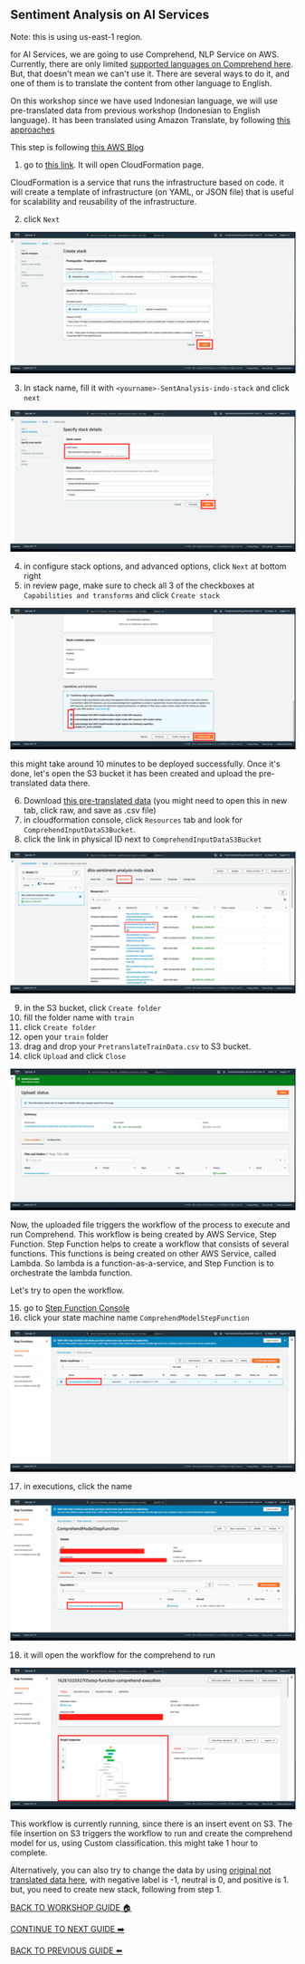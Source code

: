 ## Sentiment Analysis on AI Services

Note: this is using us-east-1 region.

for AI Services, we are going to use Comprehend, NLP Service on AWS. Currently, there are only limited [supported languages on Comprehend here](https://docs.aws.amazon.com/comprehend/latest/dg/supported-languages.html). But, that doesn't mean we can't use it. There are several ways to do it, and one of them is to translate the content from other language to English.

On this workshop since we have used Indonesian language, we will use pre-translated data from previous workshop (Indonesian to English language). It has been translated using Amazon Translate, by following [this approaches](https://aws.amazon.com/blogs/machine-learning/translating-documents-with-amazon-translate-aws-lambda-and-the-new-batch-translate-api/)

This step is following [this AWS Blog](https://aws.amazon.com/blogs/machine-learning/active-learning-workflow-for-amazon-comprehend-custom-classification-part-1/)

1. go to [this link](https://console.aws.amazon.com/cloudformation/home?region=us-east-1#/stacks/create/template?templateURL=https://aws-ml-blog.s3.amazonaws.com/artifacts/create-retraining-workflow-for-custom-classification-models-in-Amazon-Comprehend/cft1/templateS3.yaml). It will open CloudFormation page.

CloudFormation is a service that runs the infrastructure based on code. it will create a template of infrastructure (on YAML, or JSON file) that is useful for scalability and reusability of the infrastructure.

2. click `Next`

![](../images/AIServices/2.png)


3. In stack name, fill it with `<yourname>-SentAnalysis-indo-stack` and click `next`

![](../images/AIServices/3.png)


4. in configure stack options, and advanced options, click `Next` at bottom right
5. in review page, make sure to check all 3 of the checkboxes at `Capabilities and transforms` and click `Create stack`

![](../images/AIServices/5.png)


this might take around 10 minutes to be deployed successfully. Once it's done, let's open the S3 bucket it has been created and upload the pre-translated data there.

6. Download [this pre-translated data](../files/PretranslateTrainData.csv) (you might need to open this in new tab, click raw, and save as .csv file)
7. in cloudformation console, click `Resources` tab and look for `ComprehendInputDataS3Bucket`.
8. click the link in physical ID next to `ComprehendInputDataS3Bucket`

![](../images/AIServices/8.png)


9. in the S3 bucket, click `Create folder`
10. fill the folder name with `train`
11. click `Create folder`
12. open your `train` folder
13. drag and drop your `PretranslateTrainData.csv` to S3 bucket.
14. click `Upload` and click `Close`

![](../images/AIServices/14.png)


Now, the uploaded file triggers the workflow of the process to execute and run Comprehend. This workflow is being created by AWS Service, Step Function. Step Function helps to create a workflow that consists of several functions. This functions is being created on other AWS Service, called Lambda. So lambda is a function-as-a-service, and Step Function is to orchestrate the lambda function.

Let's try to open the workflow.

15. go to [Step Function Console](https://console.aws.amazon.com/states/home?region=us-east-1)
16. click your state machine name `ComprehendModelStepFunction`

![](../images/AIServices/16.png)


17. in executions, click the name

![](../images/AIServices/17.png)


18. it will open the workflow for the comprehend to run

![](../images/AIServices/18.png)


This workflow is currently running, since there is an insert event on S3. The file insertion on S3 triggers the workflow to run and create the comprehend model for us, using Custom classification. this might take 1 hour to complete.

Alternatively, you can also try to change the data by using [original not translated data here](../files/IndonesianTweetLabelled.csv), with negative label is -1, neutral is 0, and positive is 1. but, you need to create new stack, following from step 1.

[BACK TO WORKSHOP GUIDE :house:](../README.md)

[CONTINUE TO NEXT GUIDE :arrow_right:](DataLabelling.md)

[BACK TO PREVIOUS GUIDE :arrow_left:](DataSource.md)